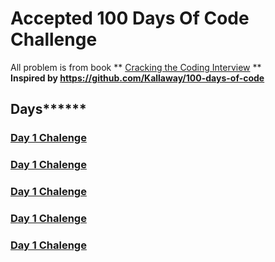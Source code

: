 # Accepted 100 Days Of Code Challenge  
All problem is from book ** [Cracking the Coding Interview](https://www.amazon.com/Cracking-Coding-Interview-Programming-Questions/dp/098478280X) **  
**Inspired by https://github.com/Kallaway/100-days-of-code**
## Days****** 
### [Day 1 Chalenge](https://github.com/ranjeet-floyd/100DaysOfCodeChallenge/blob/master/src/main/java/codechallenge/day1/C1.java)
### [Day 1 Chalenge](https://github.com/ranjeet-floyd/100DaysOfCodeChallenge/blob/master/src/main/java/codechallenge/day2/C2.java)
### [Day 1 Chalenge](https://github.com/ranjeet-floyd/100DaysOfCodeChallenge/blob/master/src/main/java/codechallenge/day3/C3.java)
### [Day 1 Chalenge](https://github.com/ranjeet-floyd/100DaysOfCodeChallenge/blob/master/src/main/java/codechallenge/day4/C4.java)
### [Day 1 Chalenge](https://github.com/ranjeet-floyd/100DaysOfCodeChallenge/blob/master/src/main/java/codechallenge/day5/C5.java)
